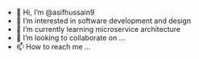 - 👋 Hi, I’m @asifhussain9
- 👀 I’m interested in software development and design
- 🌱 I’m currently learning microservice architecture
- 💞️ I’m looking to collaborate on ...
- 📫 How to reach me ...

<!---
asifhussain9/asifhussain9 is a ✨ special ✨ repository because its `README.md` (this file) appears on your GitHub profile.
You can click the Preview link to take a look at your changes.
--->

